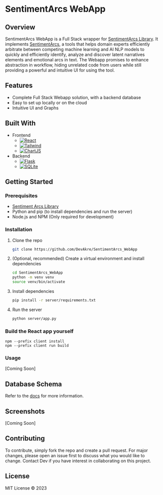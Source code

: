 # SentimentArcs WebApp

## Overview

SentimentArcs WebApp is a Full Stack wrapper for [SentimentArcs Library][SentimentArcs-Library-url]. It implements [SentimentArcs](https://github.com/jon-chun/sentimentarcs_notebooks), a tools that helps domain experts efficiently arbitrate between competing machine learning and AI NLP models to quickly and efficiently identify, analyze and discover latent narratives elements and emotional arcs in text. The Webapp promises to enhance abstraction in workflow, hiding unrelated code from users while still providing a powerful and intuitive UI for using the tool.

## Features

- Complete Full Stack Webapp solution, with a backend database
- Easy to set up locally or on the cloud
- Intuitive UI and Graphs

## Built With

- Frontend
    - [![React][React-logo]][React-url]
    - [![Tailwind][Tailwind-logo]][Tailwind-url]
    - [![ChartJS][ChartJS-logo]][ChartJS-url]
- Backend
    - [![Flask][Flask-logo]][Flask-url]
    - [![SQLite][SQLite-logo]][SQLite-url]

## Getting Started

### Prerequisites

- [Sentiment Arcs Library][SentimentArcs-Library-url]
- Python and pip (to install dependencies and run the server)
- Node.js and NPM (Only required for development)

### Installation
1. Clone the repo 
    ```sh
    git clone https://github.com/DevAkre/SentimentArcs_WebApp
    ```
2. (Optional, recommended) Create a virtual environment and install dependencies
    ```sh
    cd SentimentArcs_WebApp
    python -m venv venv
    source venv/bin/activate
    ```
3. Install dependencies
    ```sh
    pip install -r server/requirements.txt
    ```
5. Run the server
    ```sh
    python server/app.py
    ```

### Build the React app yourself

    npm --prefix client install
    npm --prefix client run build

### Usage

[Coming Soon]

## Database Schema

Refer to the [docs](docs/DatabaseSchema.md) for more information.

## Screenshots

[Coming Soon]

## Contributing

To contribute, simply fork the repo and create a pull request. For major changes, please open an issue first to discuss what you would like to change. Contact Dev if you have interest in collaborating on this project.

## License

MIT License © 2023

<!-- All links and URLs -->

[React-logo]: https://img.shields.io/badge/react-%2320232a.svg?style=for-the-badge&logo=react&logoColor=%2361DAFB
[React-url]: https://reactjs.org/
[Tailwind-logo]: https://img.shields.io/badge/tailwindcss-%2338B2AC.svg?style=for-the-badge&logo=tailwind-css&logoColor=white
[Tailwind-url]: https://tailwindcss.com/
[ChartJS-logo]: https://img.shields.io/badge/chart.js-F5788D.svg?style=for-the-badge&logo=chart.js&logoColor=white
[ChartJS-url]: https://www.chartjs.org/
[Flask-logo]: https://img.shields.io/badge/flask-%23000.svg?style=for-the-badge&logo=flask&logoColor=white
[Flask-url]: https://flask.palletsprojects.com/en/2.0.x/
[SQLite-logo]:https://img.shields.io/badge/sqlite-%2307405e.svg?style=for-the-badge&logo=sqlite&logoColor=white
[SQLite-url]: https://www.sqlite.org/index.html

[SentimentArcs-Library-url]: https://github.com/afelleson/SentimentArcsPackage